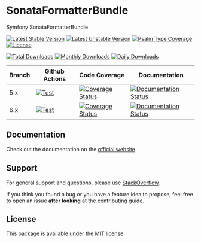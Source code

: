 <!--
DO NOT EDIT THIS FILE!

It's auto-generated by sonata-project/dev-kit package.
-->

# SonataFormatterBundle

Symfony SonataFormatterBundle

[![Latest Stable Version](https://poser.pugx.org/sonata-project/formatter-bundle/v/stable)](https://packagist.org/packages/sonata-project/formatter-bundle)
[![Latest Unstable Version](https://poser.pugx.org/sonata-project/formatter-bundle/v/unstable)](https://packagist.org/packages/sonata-project/formatter-bundle)
[![Psalm Type Coverage][shepherd_stable_badge]][shepherd_stable_link]
[![License](https://poser.pugx.org/sonata-project/formatter-bundle/license)](https://packagist.org/packages/sonata-project/formatter-bundle)

[![Total Downloads](https://poser.pugx.org/sonata-project/formatter-bundle/downloads)](https://packagist.org/packages/sonata-project/formatter-bundle)
[![Monthly Downloads](https://poser.pugx.org/sonata-project/formatter-bundle/d/monthly)](https://packagist.org/packages/sonata-project/formatter-bundle)
[![Daily Downloads](https://poser.pugx.org/sonata-project/formatter-bundle/d/daily)](https://packagist.org/packages/sonata-project/formatter-bundle)

Branch | Github Actions | Code Coverage | Documentation |
------ | -------------- | ------------- | ------------- |
5.x | [![Test][test_stable_badge]][test_stable_link] | [![Coverage Status][coverage_stable_badge]][coverage_stable_link] | [![Documentation Status][documentation_stable_badge]][documentation_stable_link] |
6.x | [![Test][test_unstable_badge]][test_unstable_link] | [![Coverage Status][coverage_unstable_badge]][coverage_unstable_link] | [![Documentation Status][documentation_unstable_badge]][documentation_unstable_link] |

## Documentation

Check out the documentation on the [official website](https://docs.sonata-project.org/projects/SonataFormatterBundle).

## Support

For general support and questions, please use [StackOverflow](https://stackoverflow.com/questions/tagged/sonata).

If you think you found a bug or you have a feature idea to propose, feel free to open an issue
**after looking** at the [contributing guide](CONTRIBUTING.md).

## License

This package is available under the [MIT license](LICENSE).

[test_stable_badge]: https://github.com/sonata-project/SonataFormatterBundle/workflows/Test/badge.svg?branch=5.x
[test_stable_link]: https://github.com/sonata-project/SonataFormatterBundle/actions?query=workflow:test+branch:5.x
[test_unstable_badge]: https://github.com/sonata-project/SonataFormatterBundle/workflows/Test/badge.svg?branch=6.x
[test_unstable_link]: https://github.com/sonata-project/SonataFormatterBundle/actions?query=workflow:test+branch:6.x
[coverage_stable_badge]: https://codecov.io/gh/sonata-project/SonataFormatterBundle/branch/5.x/graph/badge.svg
[coverage_stable_link]: https://codecov.io/gh/sonata-project/SonataFormatterBundle/branch/5.x
[coverage_unstable_badge]: https://codecov.io/gh/sonata-project/SonataFormatterBundle/branch/6.x/graph/badge.svg
[coverage_unstable_link]: https://codecov.io/gh/sonata-project/SonataFormatterBundle/branch/6.x
[shepherd_stable_badge]: https://shepherd.dev/github/sonata-project/SonataFormatterBundle/coverage.svg
[shepherd_stable_link]: https://shepherd.dev/github/sonata-project/SonataFormatterBundle
[documentation_stable_badge]: https://readthedocs.org/projects/sonataformatterbundle/badge/?version=5.x
[documentation_stable_link]: https://docs.sonata-project.org/projects/SonataFormatterBundle/en/5.x/?badge=5.x
[documentation_unstable_badge]: https://readthedocs.org/projects/sonataformatterbundle/badge/?version=6.x
[documentation_unstable_link]: https://docs.sonata-project.org/projects/SonataFormatterBundle/en/6.x/?badge=6.x
